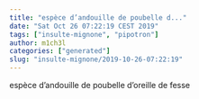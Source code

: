 ```yaml
---
title: "espèce d’andouille de poubelle d..."
date: "Sat Oct 26 07:22:19 CEST 2019"
tags: ["insulte-mignone", "pipotron"]
author: m1ch3l
categories: ["generated"]
slug: "insulte-mignone/2019-10-26-07:22:19"
---
```


espèce d’andouille de poubelle d’oreille de fesse
